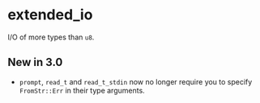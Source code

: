 # extended_io
I/O of more types than `u8`.

## New in 3.0
* `prompt`, `read_t` and `read_t_stdin` now no longer require you to specify `FromStr::Err` in their
  type arguments.
